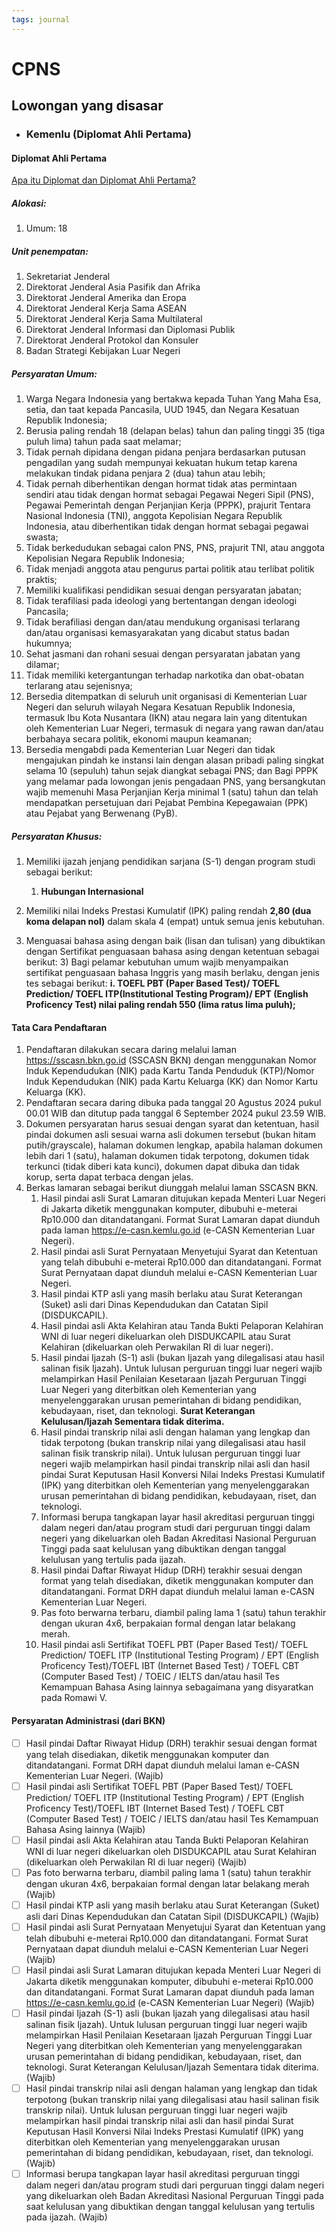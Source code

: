 ```yaml
---
tags: journal
---
```

# CPNS

## Lowongan yang disasar

- ### Kemenlu (Diplomat Ahli Pertama)

#### Diplomat Ahli Pertama

[Apa itu Diplomat dan Diplomat Ahli Pertama?](https://id.jobstreet.com/id/career-advice/article/diplomat-arti-tugas-jenjang-karir)

##### Alokasi:

   1. Umum: 18

##### Unit penempatan:

1. Sekretariat Jenderal
2. Direktorat Jenderal Asia Pasifik dan Afrika
3. Direktorat Jenderal Amerika dan Eropa
4. Direktorat Jenderal Kerja Sama ASEAN
5. Direktorat Jenderal Kerja Sama Multilateral
6. Direktorat Jenderal Informasi dan Diplomasi Publik
7. Direktorat Jenderal Protokol dan Konsuler
8. Badan Strategi Kebijakan Luar Negeri

##### Persyaratan Umum:

1. Warga Negara Indonesia yang bertakwa kepada Tuhan Yang Maha Esa, setia, dan taat kepada Pancasila, UUD 1945, dan Negara Kesatuan Republik Indonesia;
2. Berusia paling rendah 18 (delapan belas) tahun dan paling tinggi 35 (tiga puluh lima) tahun pada saat melamar;
3. Tidak pernah dipidana dengan pidana penjara berdasarkan putusan pengadilan yang sudah mempunyai kekuatan hukum tetap karena melakukan tindak pidana penjara 2 (dua) tahun atau lebih;
4. Tidak pernah diberhentikan dengan hormat tidak atas permintaan sendiri atau tidak dengan hormat sebagai Pegawai Negeri Sipil (PNS), Pegawai Pemerintah dengan Perjanjian Kerja (PPPK), prajurit Tentara Nasional Indonesia (TNI), anggota Kepolisian Negara Republik Indonesia, atau diberhentikan tidak dengan hormat sebagai pegawai swasta;
5. Tidak berkedudukan sebagai calon PNS, PNS, prajurit TNI, atau anggota Kepolisian Negara Republik Indonesia;
6. Tidak menjadi anggota atau pengurus partai politik atau terlibat politik praktis;
7. Memiliki kualifikasi pendidikan sesuai dengan persyaratan jabatan;
8. Tidak terafiliasi pada ideologi yang bertentangan dengan ideologi Pancasila;
9. Tidak berafiliasi dengan dan/atau mendukung organisasi terlarang dan/atau organisasi kemasyarakatan yang dicabut status badan hukumnya;
10. Sehat jasmani dan rohani sesuai dengan persyaratan jabatan yang dilamar;
11. Tidak memiliki ketergantungan terhadap narkotika dan obat-obatan terlarang atau sejenisnya;
12. Bersedia ditempatkan di seluruh unit organisasi di Kementerian Luar Negeri dan seluruh wilayah Negara Kesatuan Republik Indonesia, termasuk Ibu Kota Nusantara (IKN) atau negara lain yang ditentukan oleh Kementerian Luar Negeri, termasuk di negara yang rawan dan/atau berbahaya secara politik, ekonomi maupun keamanan;
13. Bersedia mengabdi pada Kementerian Luar Negeri dan tidak mengajukan pindah ke instansi lain dengan alasan pribadi paling singkat selama 10 (sepuluh) tahun sejak diangkat sebagai PNS; dan Bagi PPPK yang melamar pada lowongan jenis pengadaan PNS, yang bersangkutan wajib memenuhi Masa Perjanjian Kerja minimal 1 (satu) tahun dan telah mendapatkan persetujuan dari Pejabat Pembina Kepegawaian (PPK) atau Pejabat yang Berwenang (PyB).

##### Persyaratan Khusus:

 1. Memiliki ijazah jenjang pendidikan sarjana (S-1) dengan program studi sebagai berikut:
    1. **Hubungan Internasional**

 2. Memiliki nilai Indeks Prestasi Kumulatif (IPK) paling rendah **2,80 (dua koma delapan nol)** dalam skala 4 (empat) untuk semua jenis kebutuhan.

 3. Menguasai bahasa asing dengan baik (lisan dan tulisan) yang dibuktikan dengan Sertifikat penguasaan bahasa asing dengan ketentuan sebagai berikut:
    3) Bagi pelamar kebutuhan umum wajib menyampaikan sertifikat penguasaan bahasa Inggris yang masih berlaku, dengan jenis tes sebagai berikut:
        **i. TOEFL PBT (Paper Based Test)/ TOEFL Prediction/ TOEFL ITP(Institutional Testing Program)/ EPT (English Proficency Test) nilai paling rendah 550 (lima ratus lima puluh);**

#### Tata Cara Pendaftaran

1. Pendaftaran dilakukan secara daring melalui laman https://sscasn.bkn.go.id (SSCASN BKN) dengan menggunakan Nomor Induk Kependudukan (NIK) pada Kartu Tanda Penduduk (KTP)/Nomor Induk Kependudukan (NIK) pada Kartu Keluarga (KK) dan Nomor Kartu Keluarga (KK).
2. Pendaftaran secara daring dibuka pada tanggal 20 Agustus 2024 pukul 00.01 WIB dan ditutup pada tanggal 6 September 2024 pukul 23.59 WIB.
3. Dokumen persyaratan harus sesuai dengan syarat dan ketentuan, hasil pindai dokumen asli sesuai warna asli dokumen tersebut (bukan hitam putih/grayscale), halaman dokumen lengkap, apabila halaman dokumen lebih dari 1 (satu), halaman dokumen tidak terpotong, dokumen tidak terkunci (tidak diberi kata kunci), dokumen dapat dibuka dan tidak korup, serta dapat terbaca dengan jelas.
4. Berkas lamaran sebagai berikut diunggah melalui laman SSCASN BKN.
    1. Hasil pindai asli Surat Lamaran ditujukan kepada Menteri Luar Negeri di Jakarta diketik menggunakan komputer, dibubuhi e-meterai Rp10.000 dan ditandatangani. Format Surat Lamaran dapat diunduh pada laman https://e-casn.kemlu.go.id (e-CASN Kementerian Luar Negeri).
    2. Hasil pindai asli Surat Pernyataan Menyetujui Syarat dan Ketentuan yang telah dibubuhi e-meterai Rp10.000 dan ditandatangani. Format Surat Pernyataan dapat diunduh melalui e-CASN Kementerian Luar Negeri.
    3. Hasil pindai KTP asli yang masih berlaku atau Surat Keterangan (Suket) asli dari Dinas Kependudukan dan Catatan Sipil (DISDUKCAPIL).
    4. Hasil pindai asli Akta Kelahiran atau Tanda Bukti Pelaporan Kelahiran WNI di luar negeri dikeluarkan oleh DISDUKCAPIL atau Surat Kelahiran (dikeluarkan oleh Perwakilan RI di luar negeri).
    5. Hasil pindai Ijazah (S-1) asli (bukan Ijazah yang dilegalisasi atau hasil salinan fisik Ijazah). Untuk lulusan perguruan tinggi luar negeri wajib melampirkan Hasil Penilaian Kesetaraan Ijazah Perguruan Tinggi Luar Negeri yang diterbitkan oleh Kementerian yang menyelenggarakan urusan pemerintahan di bidang pendidikan, kebudayaan, riset, dan teknologi. **Surat Keterangan Kelulusan/Ijazah Sementara tidak diterima.**
    6. Hasil pindai transkrip nilai asli dengan halaman yang lengkap dan tidak terpotong (bukan transkrip nilai yang dilegalisasi atau hasil salinan fisik transkrip nilai). Untuk lulusan perguruan tinggi luar negeri wajib melampirkan hasil pindai transkrip nilai asli dan hasil pindai Surat Keputusan Hasil Konversi Nilai Indeks Prestasi Kumulatif (IPK) yang diterbitkan oleh Kementerian yang menyelenggarakan urusan pemerintahan di bidang pendidikan, kebudayaan, riset, dan teknologi.
    7. Informasi berupa tangkapan layar hasil akreditasi perguruan tinggi dalam negeri dan/atau program studi dari perguruan tinggi dalam negeri yang dikeluarkan oleh Badan Akreditasi Nasional Perguruan Tinggi pada saat kelulusan yang dibuktikan dengan tanggal kelulusan yang tertulis pada ijazah.
    8. Hasil pindai Daftar Riwayat Hidup (DRH) terakhir sesuai dengan format yang telah disediakan, diketik menggunakan komputer dan ditandatangani. Format DRH dapat diunduh melalui laman e-CASN Kementerian Luar Negeri.
    9. Pas foto berwarna terbaru, diambil paling lama 1 (satu) tahun terakhir dengan ukuran 4x6, berpakaian formal dengan latar belakang merah.
    10. Hasil pindai asli Sertifikat TOEFL PBT (Paper Based Test)/ TOEFL Prediction/ TOEFL ITP (Institutional Testing Program) / EPT (English Proficency Test)/TOEFL IBT (Internet Based Test) / TOEFL CBT (Computer Based Test) / TOEIC / IELTS dan/atau hasil Tes Kemampuan Bahasa Asing lainnya sebagaimana yang disyaratkan pada Romawi V.

#### Persyaratan Administrasi (dari BKN)

- [ ] Hasil pindai Daftar Riwayat Hidup (DRH) terakhir sesuai dengan format yang telah disediakan, diketik menggunakan komputer dan ditandatangani. Format DRH dapat diunduh melalui laman e-CASN Kementerian Luar Negeri. (Wajib)
- [ ] Hasil pindai asli Sertifikat TOEFL PBT (Paper Based Test)/ TOEFL Prediction/ TOEFL ITP (Institutional Testing Program) / EPT (English Proficency Test)/TOEFL IBT (Internet Based Test) / TOEFL CBT (Computer Based Test) / TOEIC / IELTS dan/atau hasil Tes Kemampuan Bahasa Asing lainnya (Wajib)
- [ ] Hasil pindai asli Akta Kelahiran atau Tanda Bukti Pelaporan Kelahiran WNI di luar negeri dikeluarkan oleh DISDUKCAPIL atau Surat Kelahiran (dikeluarkan oleh Perwakilan RI di luar negeri) (Wajib)
- [ ] Pas foto berwarna terbaru, diambil paling lama 1 (satu) tahun terakhir dengan ukuran 4x6, berpakaian formal dengan latar belakang merah (Wajib)
- [ ] Hasil pindai KTP asli yang masih berlaku atau Surat Keterangan (Suket) asli dari Dinas Kependudukan dan Catatan Sipil (DISDUKCAPIL) (Wajib)
- [ ] Hasil pindai asli Surat Pernyataan Menyetujui Syarat dan Ketentuan yang telah dibubuhi e-meterai Rp10.000 dan ditandatangani. Format Surat Pernyataan dapat diunduh melalui e-CASN Kementerian Luar Negeri (Wajib)
- [ ] Hasil pindai asli Surat Lamaran ditujukan kepada Menteri Luar Negeri di Jakarta diketik menggunakan komputer, dibubuhi e-meterai Rp10.000 dan ditandatangani. Format Surat Lamaran dapat diunduh pada laman https://e-casn.kemlu.go.id (e-CASN Kementerian Luar Negeri) (Wajib)
- [ ] Hasil pindai Ijazah (S-1) asli (bukan Ijazah yang dilegalisasi atau hasil salinan fisik Ijazah). Untuk lulusan perguruan tinggi luar negeri wajib melampirkan Hasil Penilaian Kesetaraan Ijazah Perguruan Tinggi Luar Negeri yang diterbitkan oleh Kementerian yang menyelenggarakan urusan pemerintahan di bidang pendidikan, kebudayaan, riset, dan teknologi. Surat Keterangan Kelulusan/Ijazah Sementara tidak diterima. (Wajib)
- [ ] Hasil pindai transkrip nilai asli dengan halaman yang lengkap dan tidak terpotong (bukan transkrip nilai yang dilegalisasi atau hasil salinan fisik transkrip nilai). Untuk lulusan perguruan tinggi luar negeri wajib melampirkan hasil pindai transkrip nilai asli dan hasil pindai Surat Keputusan Hasil Konversi Nilai Indeks Prestasi Kumulatif (IPK) yang diterbitkan oleh Kementerian yang menyelenggarakan urusan pemerintahan di bidang pendidikan, kebudayaan, riset, dan teknologi. (Wajib)
- [ ] Informasi berupa tangkapan layar hasil akreditasi perguruan tinggi dalam negeri dan/atau program studi dari perguruan tinggi dalam negeri yang dikeluarkan oleh Badan Akreditasi Nasional Perguruan Tinggi pada saat kelulusan yang dibuktikan dengan tanggal kelulusan yang tertulis pada ijazah. (Wajib)